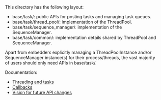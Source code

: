 This directory has the following layout:
- base/task/: public APIs for posting tasks and managing task queues.
- base/task/thread_pool/: implementation of the ThreadPool.
- base/task/sequence_manager/: implementation of the SequenceManager.
- base/task/common/: implementation details shared by ThreadPool and
  SequenceManager.

Apart from embedders explicitly managing a ThreadPoolInstance and/or
SequenceManager instance(s) for their process/threads, the vast majority of
users should only need APIs in base/task/.

Documentation:

* [Threading and tasks](/docs/threading_and_tasks.md)
* [Callbacks](/docs/callback.md)
* [Vision for future API changes](https://docs.google.com/document/d/1pySz2xeJ6kLlbzDnS2jqAC1F8T_6pLEV8pgaMfURXAw/edit)
